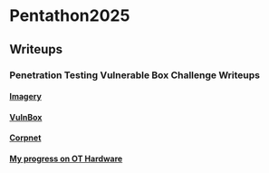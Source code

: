 # Pentathon2025

## Writeups

### Penetration Testing Vulnerable Box Challenge Writeups
#### [Imagery](./Imagery.md)
#### [VulnBox](./VulnBox.md)
#### [Corpnet](./Corpnet.md)
#### [My progress on OT Hardware](./OT-Hardware.md)
